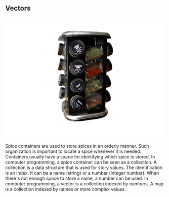 ## Vectors

![](../assets/vetores.jpg)

Spice containers are used to store spices in an orderly manner. Such organization is important to locate a spice whenever it is needed. Containers usually have a space for identifying which spice is stored. In computer programming, a spice container can be seen as a collection. A collection is a data structure that is used for story values. The identification is an index. It can be a name (string) or a number (integer number). When there´s not enough space to store a name, a number can be used. In computer programming, a vector is a collection indexed by numbers. A map is a collection indexed by names or more complex values. 